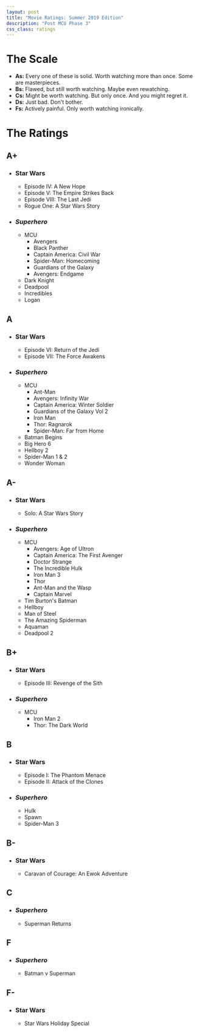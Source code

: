 ```yaml
---
layout: post
title: "Movie Ratings: Summer 2019 Edition"
description: "Post MCU Phase 3"
css_class: ratings
---
```

# The Scale

- __As:__ Every one of these is solid. Worth watching more than once. Some are masterpieces.
- __Bs:__ Flawed, but still worth watching. Maybe even rewatching.
- __Cs:__ Might be worth watching. But only once. And you might regret it.
- __Ds:__ Just bad. Don't bother.
- __Fs:__ Actively painful. Only worth watching ironically.

# The Ratings

## A+
- ### Star Wars
    - Episode IV: A New Hope
    - Episode V: The Empire Strikes Back
    - Episode VIII: The Last Jedi
    - Rogue One: A Star Wars Story
- ### _Superhero_
    - MCU
        - Avengers
        - Black Panther
        - Captain America: Civil War
        - Spider-Man: Homecoming
        - Guardians of the Galaxy
        - Avengers: Endgame
    - Dark Knight
    - Deadpool
    - Incredibles
    - Logan

## A
- ### Star Wars
    - Episode VI: Return of the Jedi
    - Episode VII: The Force Awakens
- ### _Superhero_
    - MCU
        - Ant-Man
        - Avengers: Infinity War
        - Captain America: Winter Soldier
        - Guardians of the Galaxy Vol 2
        - Iron Man
        - Thor: Ragnarok
        - Spider-Man: Far from Home
    - Batman Begins
    - Big Hero 6
    - Hellboy 2
    - Spider-Man 1 & 2
    - Wonder Woman

## A-
- ### Star Wars
    - Solo: A Star Wars Story
- ### _Superhero_
    - MCU
        - Avengers: Age of Ultron
        - Captain America: The First Avenger
        - Doctor Strange
        - The Incredible Hulk
        - Iron Man 3
        - Thor
        - Ant-Man and the Wasp
        - Captain Marvel
    - Tim Burton's Batman
    - Hellboy
    - Man of Steel
    - The Amazing Spiderman
    - Aquaman
    - Deadpool 2

## B+
- ### Star Wars
    - Episode III: Revenge of the Sith
- ### _Superhero_
    - MCU
        - Iron Man 2
        - Thor: The Dark World

## B
- ### Star Wars
    - Episode I: The Phantom Menace
    - Episode II: Attack of the Clones
- ### _Superhero_
    - Hulk
    - Spawn
    - Spider-Man 3

## B-
- ### Star Wars
    - Caravan of Courage: An Ewok Adventure


## C
- ### _Superhero_
    - Superman Returns

## F
- ### _Superhero_
    - Batman v Superman

## F-
- ### Star Wars
    - Star Wars Holiday Special
